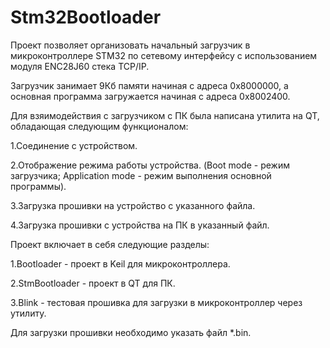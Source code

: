 # Stm32Bootloader
Проект позволяет организовать начальный загрузчик в микроконтроллере STM32 по сетевому интерфейсу с использованием модуля ENC28J60 стека TCP/IP.

Загрузчик занимает 9Кб памяти начиная с адреса 0x8000000, а основная программа загружается начиная с адреса 0x8002400.

Для взяимодействия с загрузчиком с ПК была написана утилита на QT, обладающая следующим функционалом:

1.Соединение с устройством.

2.Отображение режима работы устройства. (Boot mode - режим загрузчика; Application mode - режим выполнения основной программы).

3.Загрузка прошивки на устройство с указанного файла.

4.Загрузка прошивки с устройства на ПК в указанный файл.

Проект включает в себя следующие разделы:

1.Bootloader - проект в Keil для микроконтроллера.

2.StmBootloader - проект в QT для ПК.

3.Blink - тестовая прошивка для загрузки в микроконтроллер через утилиту.

Для загрузки прошивки необходимо указать файл *.bin.

